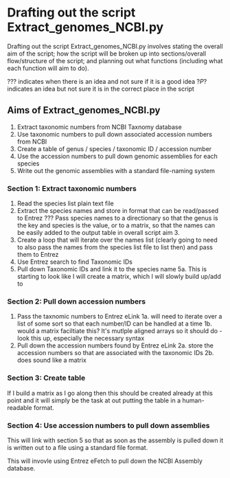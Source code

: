 # Drafting out the script Extract_genomes_NCBI.py

Drafting out the script Extract_genomes_NCBI.py involves stating the overall aim of the script; how the script will be broken up into sections/overall flow/structure of the script; and planning out what functions (including what each function will aim to do).

??? indicates when there is an idea and not sure if it is a good idea
?_P_? indicates an idea but not sure it is in the correct place in the script

## Aims of Extract_genomes_NCBI.py

1. Extract taxonomic numbers from NCBI Taxnomy database
2. Use taxonomic numbers to pull down associated accession numbers from NCBI
3. Create a table of genus / species / taxonomic ID / accession number
4. Use the accession numbers to pull down genomic assemblies for each species
5. Write out the genomic assemblies with a standard file-naming system

### Section 1: Extract taxonomic numbers

1. Read the species list plain text file
2. Extract the species names and store in format that can be read/passed to Entrez
??? Pass species names to a directionary so that the genus is the key and species is the value, or to a matrix, so that the names can be easily added to the output table in overall script aim 3.
3. Create a loop that will iterate over the names list (clearly going to need to also pass the names from the species list file to list then) and pass them to Entrez
4. Use Entrez search to find Taxonomic IDs
5. Pull down Taxonomic IDs and link it to the species name
    5a. This is starting to look like I will create a matrix, which I will slowly build up/add to

### Section 2: Pull down accession numbers

1. Pass the taxnomic numbers to Entrez eLink
    1a. will need to iterate over a list of some sort so that each number/ID can be handled at a time
    1b. would a matrix faciltiate this? It's mutlple aligned arrays so it should do - look this up, especially the necessary syntax
2. Pull down the accession numbers found by Entrez eLink
    2a. store the accession numbers so that are associated with the taxonomic IDs
    2b. does sound like a matrix

### Section 3: Create table

If I build a matrix as I go along then this should be created already at this point and it will simply be the task at out putting the table in a human-readable format.

### Section 4: Use accession numbers to pull down assemblies

This will link with section 5 so that as soon as the assembly is pulled down it is written out to a file using a standard file format.

This will invovle using Entrez eFetch to pull down the NCBI Assembly database.
